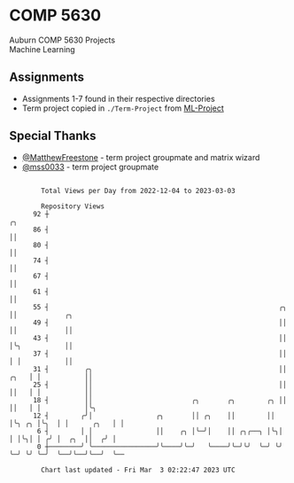 # COMP 5630
Auburn COMP 5630 Projects  
Machine Learning

## Assignments
- Assignments 1-7 found in their respective directories
- Term project copied in `./Term-Project` from [ML-Project](https://github.com/wumphlett/ML-Project)

## Special Thanks
- [@MatthewFreestone](https://github.com/MatthewFreestone) - term project groupmate and matrix wizard
- [@mss0033](https://github.com/mss0033) - term project groupmate

```

        Total Views per Day from 2022-12-04 to 2023-03-03

        Repository Views
      92 ┼                                                                      ╭╮
      86 ┤                                                                      ││
      80 ┤                                                                      ││
      74 ┤                                                                      ││
      67 ┤                                                                      ││
      61 ┤                                                                      ││
      55 ┤                                                          ╭╮          ││            ╭╮
      49 ┤                                                          ││          ││            ││
      43 ┤                                                          ││          │╰╮           ││
      37 ┤                                                          ││          │ │           ││
      31 ┤         ╭╮                                               ││     ╭╮   │ │           ││
      25 ┤         ││                                               ││     ││   │ │           ││
      18 ┤         ││                         ╭╮       ╭╮        ╭╮ ││     ││   │ │           │╰╮
      12 ┤        ╭╯│                ╭╮       ││ ╭╮    ││        ││ │╰╮ ╭╮ │╰╮  │ │      ╭╮   │ │
       6 ┤        │ │                ││    ╭╮ │╰─╯│    ││ ╭╮╭──╮ │╰╮│ │ │╰╮│ │ ╭╯ │  ╭╮  ││  ╭╯ │
       0 ┼────────╯ ╰────────────────╯╰────╯╰─╯   ╰────╯╰─╯╰╯  ╰─╯ ╰╯ ╰─╯ ╰╯ ╰─╯  ╰──╯╰──╯╰──╯  ╰──

        Chart last updated - Fri Mar  3 02:22:47 2023 UTC
        
```
